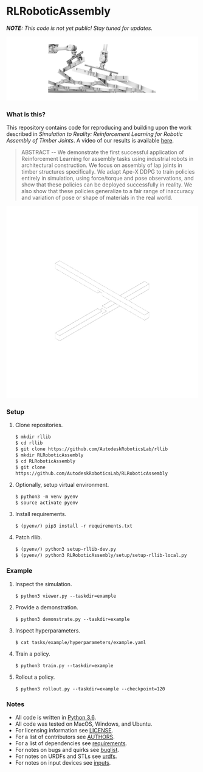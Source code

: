 # RLRoboticAssembly

_**NOTE:** This code is not yet public! Stay tuned for updates._

![pbtask](docs/images/header.png)

### What is this?

This repository contains code for reproducing and building upon the work described in
_Simulation to Reality: Reinforcement Learning for Robotic Assembly of Timber Joints_.
A video of our results is available [here](https://vimeo.com/359005752/3a1513ed75).

> ABSTRACT -- We demonstrate the first successful application of Reinforcement Learning
for assembly tasks using industrial robots in architectural construction. We focus on
assembly of lap joints in timber structures specifically. We adapt Ape-X DDPG to train
policies entirely in simulation, using force/torque and pose observations, and show that
these policies can be deployed successfully in reality. We also show that these policies
generalize to a fair range of inaccuracy and variation of pose or shape of materials in
the real world.

![pbtask](docs/images/singlelap.gif)


### Setup

1. Clone repositories.

    ```
    $ mkdir rllib
    $ cd rllib
    $ git clone https://github.com/AutodeskRoboticsLab/rllib
    $ mkdir RLRoboticAssembly
    $ cd RLRoboticAssembly
    $ git clone https://github.com/AutodeskRoboticsLab/RLRoboticAssembly
    ```

2. Optionally, setup virtual environment.

    ```
    $ python3 -m venv pyenv
    $ source activate pyenv
    ```

3. Install requirements.

    ```
    $ (pyenv/) pip3 install -r requirements.txt
    ```

4. Patch rllib.

    ```
    $ (pyenv/) python3 setup-rllib-dev.py
    $ (pyenv/) python3 RLRoboticAssembly/setup/setup-rllib-local.py
    ```


### Example

1. Inspect the simulation.

    ```
    $ python3 viewer.py --taskdir=example
    ```

2. Provide a demonstration.

    ```
    $ python3 demonstrate.py --taskdir=example
    ```

3. Inspect hyperparameters.
    ```
    $ cat tasks/example/hyperparameters/example.yaml
    ```

4. Train a policy.

    ```
    $ python3 train.py --taskdir=example
    ```

5. Rollout a policy.

    ```
    $ python3 rollout.py --taskdir=example --checkpoint=120
    ```


### Notes

- All code is written in [Python 3.6](https://www.python.org/).
- All code was tested on MacOS, Windows, and Ubuntu.
- For licensing information see [LICENSE](docs/LICENSE.md).
- For a list of contributors see [AUTHORS](docs/AUTHORS.md).
- For a list of dependencies see [requirements](requirements.txt).
- For notes on bugs and quirks see [buglist](docs/buglist.md).
- For notes on URDFs and STLs see [urdfs](docs/urdfs.md).
- For notes on input devices see [inputs](docs/inputs.md).


#
